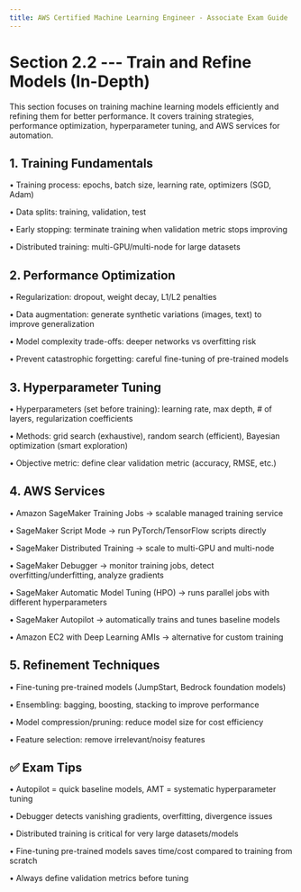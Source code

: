 ```yaml
---
title: AWS Certified Machine Learning Engineer - Associate Exam Guide
---
```


# Section 2.2 --- Train and Refine Models (In-Depth)

This section focuses on training machine learning models efficiently and
refining them for better performance. It covers training strategies,
performance optimization, hyperparameter tuning, and AWS services for
automation.

## 1. Training Fundamentals

• Training process: epochs, batch size, learning rate, optimizers (SGD,
Adam)

• Data splits: training, validation, test

• Early stopping: terminate training when validation metric stops
improving

• Distributed training: multi-GPU/multi-node for large datasets

## 2. Performance Optimization

• Regularization: dropout, weight decay, L1/L2 penalties

• Data augmentation: generate synthetic variations (images, text) to
improve generalization

• Model complexity trade-offs: deeper networks vs overfitting risk

• Prevent catastrophic forgetting: careful fine-tuning of pre-trained
models

## 3. Hyperparameter Tuning

• Hyperparameters (set before training): learning rate, max depth, \# of
layers, regularization coefficients

• Methods: grid search (exhaustive), random search (efficient), Bayesian
optimization (smart exploration)

• Objective metric: define clear validation metric (accuracy, RMSE,
etc.)

## 4. AWS Services

• Amazon SageMaker Training Jobs → scalable managed training service

• SageMaker Script Mode → run PyTorch/TensorFlow scripts directly

• SageMaker Distributed Training → scale to multi-GPU and multi-node

• SageMaker Debugger → monitor training jobs, detect
overfitting/underfitting, analyze gradients

• SageMaker Automatic Model Tuning (HPO) → runs parallel jobs with
different hyperparameters

• SageMaker Autopilot → automatically trains and tunes baseline models

• Amazon EC2 with Deep Learning AMIs → alternative for custom training

## 5. Refinement Techniques

• Fine-tuning pre-trained models (JumpStart, Bedrock foundation models)

• Ensembling: bagging, boosting, stacking to improve performance

• Model compression/pruning: reduce model size for cost efficiency

• Feature selection: remove irrelevant/noisy features

## ✅ Exam Tips

• Autopilot = quick baseline models, AMT = systematic hyperparameter
tuning

• Debugger detects vanishing gradients, overfitting, divergence issues

• Distributed training is critical for very large datasets/models

• Fine-tuning pre-trained models saves time/cost compared to training
from scratch

• Always define validation metrics before tuning
